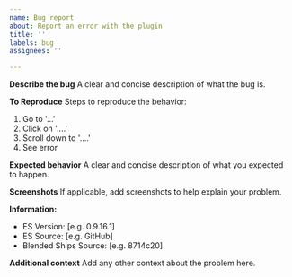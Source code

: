```yaml
---
name: Bug report
about: Report an error with the plugin
title: ''
labels: bug
assignees: ''

---
```


**Describe the bug**
A clear and concise description of what the bug is.

**To Reproduce**
Steps to reproduce the behavior:
1. Go to '...'
2. Click on '....'
3. Scroll down to '....'
4. See error

**Expected behavior**
A clear and concise description of what you expected to happen.

**Screenshots**
If applicable, add screenshots to help explain your problem.

**Information:**
 - ES Version: [e.g. 0.9.16.1]
 - ES Source: [e.g. GitHub]
 - Blended Ships Source: [e.g. 8714c20]

**Additional context**
Add any other context about the problem here.
